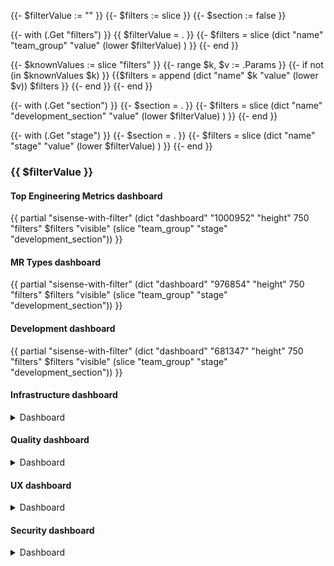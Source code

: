 {{- $filterValue := "" }}
{{- $filters := slice }}
{{- $section := false }}

{{- with (.Get "filters") }}
  {{ $filterValue = . }}
  {{- $filters =  slice (dict "name" "team_group" "value" (lower $filterValue) ) }}
{{- end }}

{{- $knownValues := slice "filters" }}
{{- range $k, $v := .Params }}
    {{- if not (in $knownValues $k) }}
        {{$filters = append (dict "name" $k "value" (lower $v)) $filters }}
    {{- end }}
{{- end }}

{{- with (.Get "section") }}
    {{- $section = . }}
    {{- $filters =  slice (dict "name" "development_section" "value" (lower $filterValue) ) }}
{{- end }}

{{- with (.Get "stage") }}
    {{- $section = . }}
    {{- $filters =  slice (dict "name" "stage" "value" (lower $filterValue) ) }}
{{- end }}

### {{ $filterValue }}

#### Top Engineering Metrics dashboard

{{ partial "sisense-with-filter" (dict "dashboard" "1000952" "height" 750 "filters" $filters "visible" (slice "team_group" "stage" "development_section")) }}

#### MR Types dashboard

{{ partial "sisense-with-filter" (dict "dashboard" "976854" "height" 750 "filters" $filters "visible" (slice "team_group" "stage" "development_section")) }}

#### Development dashboard

{{ partial "sisense-with-filter" (dict "dashboard" "681347" "height" 750 "filters" $filters "visible" (slice "team_group" "stage" "development_section")) }}

#### Infrastructure dashboard

<details>
    <summary>Dashboard</summary>
    {{ partial "sisense-with-filter" (dict "dashboard" "798401" "height" 750 "filters" $filters "visible" (slice "team_group" "stage" "development_section")) }}
</details>

#### Quality dashboard

<details>
    <summary>Dashboard</summary>
    {{ partial "sisense-with-filter" (dict "dashboard" "736012" "height" 750 "filters" $filters "visible" (slice "team_group" "stage" "development_section")) }}
</details>

#### UX dashboard

<details>
    <summary>Dashboard</summary>
    {{ partial "sisense-with-filter" (dict "dashboard" "736036" "height" 750 "filters" $filters "visible" (slice "team_group" "stage" "development_section")) }}
</details>

#### Security dashboard

<details>
    <summary>Dashboard</summary>
    {{ partial "sisense-with-filter" (dict "dashboard" "758795" "height" 750 "filters" $filters "visible" (slice "team_group" "stage" "development_section")) }}
</details>
